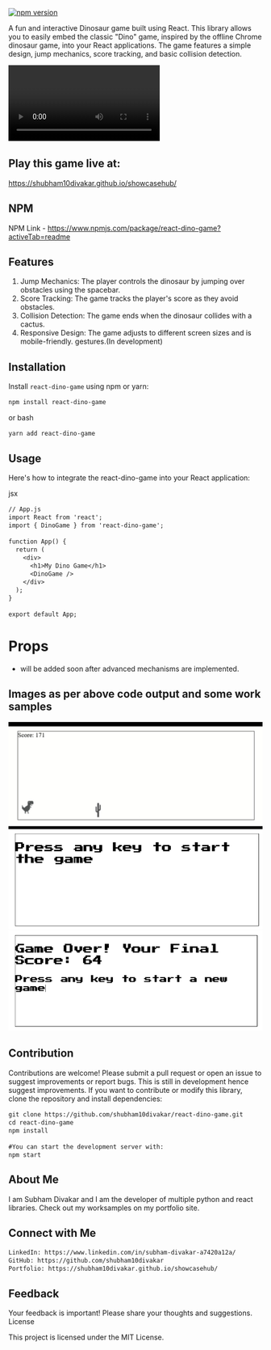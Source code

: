 
[![npm version](https://badge.fury.io/js/react-dino-game.svg)](https://badge.fury.io/js/react-dino-game)

A fun and interactive Dinosaur game built using React. This library allows you to easily embed the classic "Dino" game, inspired by the offline Chrome dinosaur game, into your React applications. The game features a simple design, jump mechanics, score tracking, and basic collision detection.

![](/image/dino-game.mp4)

## Play this game live at:
https://shubham10divakar.github.io/showcasehub/

## NPM 
NPM Link - https://www.npmjs.com/package/react-dino-game?activeTab=readme

## Features
1. Jump Mechanics: The player controls the dinosaur by jumping over obstacles using the spacebar.
2. Score Tracking: The game tracks the player's score as they avoid obstacles.
3. Collision Detection: The game ends when the dinosaur collides with a cactus.
4. Responsive Design: The game adjusts to different screen sizes and is mobile-friendly. gestures.(In development)

## Installation

Install `react-dino-game` using npm or yarn:

```bash
npm install react-dino-game
```
or bash
```
yarn add react-dino-game
```
## Usage

Here's how to integrate the react-dino-game into your React application:

jsx
```
// App.js
import React from 'react';
import { DinoGame } from 'react-dino-game';

function App() {
  return (
    <div>
      <h1>My Dino Game</h1>
      <DinoGame />
    </div>
  );
}

export default App;
```

# Props
- will be added soon after advanced mechanisms are implemented.

## Images as per above code output and some work samples

![This is an alt text.](/image/3.png "This is a sample image.")
![This is an alt text.](/image/2.png "This is a sample image.")
![This is an alt text.](/image/1.png "This is a sample image.")



## Contribution
Contributions are welcome! Please submit a pull request or open an issue to suggest improvements or report bugs.
This is still in development hence suggest improvements.
If you want to contribute or modify this library, clone the repository and install dependencies:
```
git clone https://github.com/shubham10divakar/react-dino-game.git
cd react-dino-game
npm install

#You can start the development server with:
npm start

```



## About Me
I am Subham Divakar and I am the developer of multiple python and react libraries.
Check out my worksamples on my portfolio site.

## Connect with Me

    LinkedIn: https://www.linkedin.com/in/subham-divakar-a7420a12a/
    GitHub: https://github.com/shubham10divakar
    Portfolio: https://shubham10divakar.github.io/showcasehub/

## Feedback

Your feedback is important! Please share your thoughts and suggestions.
License

This project is licensed under the MIT License.

